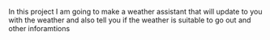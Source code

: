 In this project I am going to make a weather assistant that will update to you with the weather and also tell you if the weather is suitable to go out and other inforamtions 
